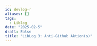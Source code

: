 ```yaml
---
id: devlog-r
aliases: []
tags:
  - Liblog
date: "2025-02-5"
draft: False
title: "LibLog 3: Anti-Github Aktion(s)"
---
```


